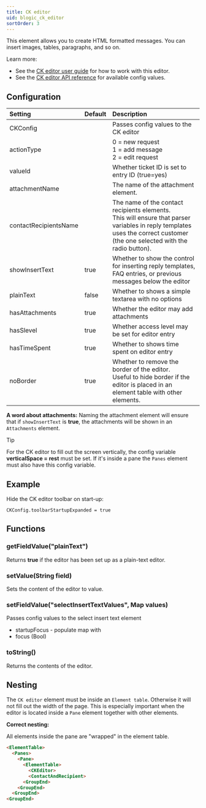 ```yaml
---
title: CK editor
uid: blogic_ck_editor
sortOrder: 3
---
```

This element allows you to create HTML formatted messages. You can insert images, tables, paragraphs, and so on.

Learn more:

* See the [CK editor user guide](http://docs.cksource.com/CKEditor_3.x/Users_Guide) for how to work with this editor.
* See the [CK editor API reference](http://docs.cksource.com/ckeditor_api/symbols/CKEDITOR.config.html) for available config values.

## Configuration

| Setting           | Default | Description                             |
|:------------------|:--------|:----------------------------------------|
| CKConfig          |         | Passes config values to the CK editor   |
| actionType        |         | 0 = new request<br/>1 = add message<br/> 2 = edit request |
| valueId           |         | Whether ticket ID is set to entry ID (true=yes) |
| attachmentName    |         | The name of the attachment element.     |
| contactRecipientsName |     | The name of the contact recipients elements.<br/>This will ensure that parser variables in reply templates uses the correct customer (the one selected with the radio button). |
| showInsertText    | true    | Whether to show the control for inserting reply templates, FAQ entries, or previous messages below the editor |
| plainText         | false   | Whether to shows a simple textarea with no options |
| hasAttachments    | true    | Whether the editor may add attachments   |
| hasSlevel         | true    | Whether access level may be set for editor entry |
| hasTimeSpent      | true    | Whether to shows time spent on editor entry |
| noBorder          | true    | Whether to remove the border of the editor.<br />Useful to hide border if the editor is placed in an element table with other elements.  |

**A word about attachments:**
Naming the attachment element will ensure that if `showInsertText` is **true**, the attachments will be shown in an `Attachments` element.

> [!TIP]
> For the CK editor to fill out the screen vertically, the config variable **verticalSpace = rest** must be set. If it's inside a pane the `Panes` element must also have this config variable.

## Example

Hide the CK editor toolbar on start-up:

```crmscript
CKConfig.toolbarStartupExpanded = true
```

## Functions

### getFieldValue("plainText")

Returns **true** if the editor has been set up as a plain-text editor.

### setValue(String field)

Sets the content of the editor to value.

### setFieldValue("selectInsertTextValues", Map values)

Passes config values to the select insert text element

* startupFocus - populate map with
* focus (Bool)

### toString()

Returns the contents of the editor.

## Nesting

The `CK editor` element must be inside an `Element table`. Otherwise it will not fill out the width of the page. This is especially important when the editor is located inside a `Pane` element together with other elements.

**Correct nesting:**

All elements inside the pane are "wrapped" in the element table.

```html
<ElementTable>
  <Panes>
    <Pane>
      <ElementTable>
        <CKEditor>
        <ContactAndRecipient>
      <GroupEnd>
    <GroupEnd>
  <GroupEnd>
<GroupEnd>
```

